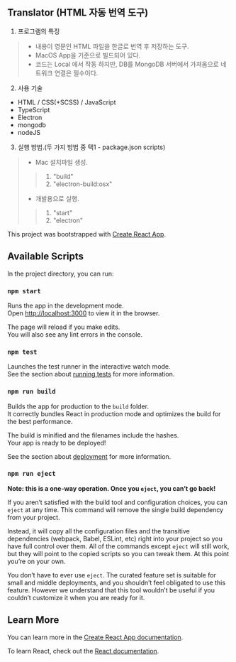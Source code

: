 ## Translator (HTML 자동 번역 도구)

1. 프로그램의 특징
> * 내용이 영문인 HTML 파일을 한글로 번역 후 저장하는 도구.  
> * MacOS App을 기준으로 빌드되어 있다.  
> * 코드는 Local 에서 작동 하지만, DB를 MongoDB 서버에서 가져옴으로 네트워크 연결은 필수이다.  

2. 사용 기술
* HTML / CSS(+SCSS) / JavaScript
* TypeScript
* Electron
* mongodb
* nodeJS

3. 실행 방법.(두 가지 방법 중 택1 - package.json scripts)
> * Mac 설치파일 생성.  
>> 1. "build"
>> 2. "electron-build:osx"
> * 개발용으로 실행.   
>> 1. "start"  
>> 2. "electron"


This project was bootstrapped with [Create React App](https://github.com/facebook/create-react-app).

## Available Scripts

In the project directory, you can run:

### `npm start`

Runs the app in the development mode.<br />
Open [http://localhost:3000](http://localhost:3000) to view it in the browser.

The page will reload if you make edits.<br />
You will also see any lint errors in the console.

### `npm test`

Launches the test runner in the interactive watch mode.<br />
See the section about [running tests](https://facebook.github.io/create-react-app/docs/running-tests) for more information.

### `npm run build`

Builds the app for production to the `build` folder.<br />
It correctly bundles React in production mode and optimizes the build for the best performance.

The build is minified and the filenames include the hashes.<br />
Your app is ready to be deployed!

See the section about [deployment](https://facebook.github.io/create-react-app/docs/deployment) for more information.

### `npm run eject`

**Note: this is a one-way operation. Once you `eject`, you can’t go back!**

If you aren’t satisfied with the build tool and configuration choices, you can `eject` at any time. This command will remove the single build dependency from your project.

Instead, it will copy all the configuration files and the transitive dependencies (webpack, Babel, ESLint, etc) right into your project so you have full control over them. All of the commands except `eject` will still work, but they will point to the copied scripts so you can tweak them. At this point you’re on your own.

You don’t have to ever use `eject`. The curated feature set is suitable for small and middle deployments, and you shouldn’t feel obligated to use this feature. However we understand that this tool wouldn’t be useful if you couldn’t customize it when you are ready for it.

## Learn More

You can learn more in the [Create React App documentation](https://facebook.github.io/create-react-app/docs/getting-started).

To learn React, check out the [React documentation](https://reactjs.org/).
